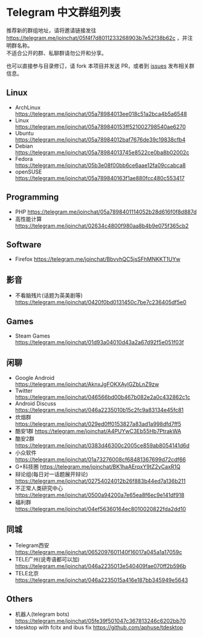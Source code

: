 # Telegram 中文群组列表

推荐新的群组地址，请将邀请链接发往 https://telegram.me/joinchat/05f4f7d8011233268903b7e52f38b62c ，并注明群名称。  
不适合公开的群、私聊群请勿公开和分享。

也可以直接参与目录修订，请 fork 本项目并发送 PR，或者到 [issues](https://github.com/jqs7/telegram-chinese-groups/issues) 发布相关群信息。


## Linux
- ArchLinux https://telegram.me/joinchat/05a78984013ee018c51a2bca4b5a6548
- Linux https://telegram.me/joinchat/05a789840153ff521002798540ae6270
- Ubuntu https://telegram.me/joinchat/05a78984012baf7676de39c19838cfb4
- Debian https://telegram.me/joinchat/05a78984013745e8522ce0ba8b02002c
- Fedora https://telegram.me/joinchat/05b3e08f00bb6ce6aae12fa09ccabca8
- openSUSE https://telegram.me/joinchat/05a789840163f1ae880fcc480c553417

## Programming
- PHP https://telegram.me/joinchat/05a7898401114052b28d616f0f8d887d
- 高性能计算 https://telegram.me/joinchat/02634c4800f980aa8b4b9e075f365cb2

## Software
- Firefox https://telegram.me/joinchat/BbvvhQC5jsSFhMNKKT1UYw

## 影音
- 不看脑残片(话题为英美剧等) https://telegram.me/joinchat/0420f0bd0131450c7be7c236405df5e0

## Games
- Steam Games https://telegram.me/joinchat/01d93a04010d43a2a67d92f5e051f03f

## 闲聊
- Google Android https://telegram.me/joinchat/AknxJgFOKXAylGZbLnZ9zw
- Twitter https://telegram.me/joinchat/046566bd00b467b082e2a0c432862c1c
- Android Discuss https://telegram.me/joinchat/046a2235010b15c2fc9a83134e45fc81
- 炊烟群 https://telegram.me/joinchat/029ed0ff0153827a83ad1a998dfd7ff5
- 酷安1群 https://telegram.me/joinchat/A4PUYwC3Eb55Hb7PtrakWA
- 酷安2群 https://telegram.me/joinchat/0383d46300c2005ce859ab8054141d6d
- 小众软件 https://telegram.me/joinchat/01a73276008cf68481367699d72cdf66
- G+科技圈 https://telegram.me/joinchat/BK1haAErqxY9tZ2yCaxR1Q
- 辩论组(每日对一话题展开辩论) https://telegram.me/joinchat/02754024012b26f883b44ed7a136b211
- 不正常人类研究中心 https://telegram.me/joinchat/0500a94200a7e65ea8f6ec9e141df918
- 福利群 https://telegram.me/joinchat/04ef56360164ec8010020822fda2dd10

## 同城
- Telegram西安 https://telegram.me/joinchat/0652097601140f16017a045a1a17059c
- TELE广州(说粤语都可以加) https://telegram.me/joinchat/046a2235013e540409fae070ff2b596b
- TELE北京 https://telegram.me/joinchat/046a2235015a416e187bb345949e5643

## Others
- 机器人(telegram bots) https://telegram.me/joinchat/05fe39f501047c367813246c6202bb70
- tdesktop with fcitx and ibus fix  https://github.com/aphuse/tdesktop
